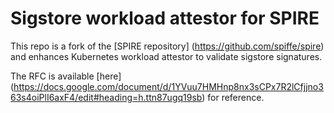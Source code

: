 # Sigstore workload attestor for SPIRE

This repo is a fork of the [SPIRE repository] (https://github.com/spiffe/spire) and enhances Kubernetes workload attestor to validate sigstore signatures.

The RFC is available [here] (https://docs.google.com/document/d/1YVuu7HMHnp8nx3sCPx7R2lCfjjno363s4oiPlI6axF4/edit#heading=h.ttn87ugq19sb) for reference.
